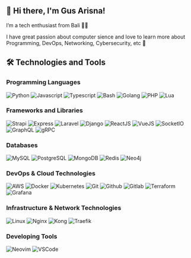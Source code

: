 ## 👋 Hi there, I'm Gus Arisna!

I’m a tech enthusiast from Bali 🌿🙏

I have great passion about computer sience and love to learn more about Programming, DevOps, Networking, Cybersecurity, etc 🚀

## 🛠️ Technologies and Tools

### Programming Languages

<p>
  <img alt="Python" src="https://img.shields.io/badge/-Python-3776AB?style=flat-square&logo=python&logoColor=white" /> 
  <img alt="Javascript" src="https://img.shields.io/badge/-Javascript-de9c25?style=flat-square&logo=javascript&logoColor=white" />
  <img alt="Typescript" src="https://img.shields.io/badge/-Typescript-2f74c0?style=flat-square&logo=typescript&logoColor=white" />
  <img alt="Bash" src="https://img.shields.io/badge/-Bash-2a3337?style=flat-square&logo=linux&logoColor=white" />
  <img alt="Golang" src="https://img.shields.io/badge/-Golang-00a7d0?style=flat-square&logo=go&logoColor=white" />
  <img alt="PHP" src="https://img.shields.io/badge/-PHP-5851ea?style=flat-square&logo=php&logoColor=white" />
  <img alt="Lua" src="https://img.shields.io/badge/-Lua-121268?style=flat-square&logo=lua&logoColor=white" />
</p>

### Frameworks and Libraries

<p>
  <img alt="Strapi" src="https://img.shields.io/badge/-Strapi-4c25d9?style=flat-square&logo=strapi&logoColor=white" /> 
  <img alt="Express" src="https://img.shields.io/badge/-Express-3c823b?style=flat-square&logo=express&logoColor=white" /> 
  <img alt="Laravel" src="https://img.shields.io/badge/-Laravel-f34d39?style=flat-square&logo=laravel&logoColor=white" /> 
  <img alt="Django" src="https://img.shields.io/badge/-Django-092d1f?style=flat-square&logo=django&logoColor=white" /> 
  <img alt="ReactJS" src="https://img.shields.io/badge/-ReactJS-2975ce?style=flat-square&logo=react&logoColor=white" /> 
  <img alt="VueJS" src="https://img.shields.io/badge/-VueJS-168955?style=flat-square&logo=vuedotjs&logoColor=white" /> 
  <img alt="SocketIO" src="https://img.shields.io/badge/-SocketIO-2a403c?style=flat-square&logo=socketdotio&logoColor=white" /> 
  <img alt="GraphQL" src="https://img.shields.io/badge/-GraphQL-da0093?style=flat-square&logo=graphql&logoColor=white" /> 
  <img alt="gRPC" src="https://img.shields.io/badge/-gRPC-234a57?style=flat-square&logo=trpc&logoColor=white" /> 
</p>

### Databases

<p>
  <img alt="MySQL" src="https://img.shields.io/badge/-MySQL-3562aa?style=flat-square&logo=mysql&logoColor=white" /> 
  <img alt="PostgreSQL" src="https://img.shields.io/badge/-PostgreSQL-295678?style=flat-square&logo=postgresql&logoColor=white" /> 
  <img alt="MongoDB" src="https://img.shields.io/badge/-MongoDB-429434?style=flat-square&logo=mongodb&logoColor=white" /> 
  <img alt="Redis" src="https://img.shields.io/badge/-Redis-9e2321?style=flat-square&logo=redis&logoColor=white" /> 
  <img alt="Neo4j" src="https://img.shields.io/badge/-Neo4j-016f99?style=flat-square&logo=neo4j&logoColor=white" /> 
</p>

### DevOps & Cloud Technologies

<p>
  <img alt="AWS" src="https://img.shields.io/badge/-AWS-ff9900?style=flat-square&logo=amazonaws&logoColor=white" />
  <img alt="Docker" src="https://img.shields.io/badge/-Docker-2496ED?style=flat-square&logo=docker&logoColor=white" />
  <img alt="Kubernetes" src="https://img.shields.io/badge/-Kubernetes-325CE5?style=flat-square&logo=kubernetes&logoColor=white" />
  <img alt="Git" src="https://img.shields.io/badge/-Git-db4128?style=flat-square&logo=git&logoColor=white" />
  <img alt="Github" src="https://img.shields.io/badge/-Github-0d2534?style=flat-square&logo=github&logoColor=white" />
  <img alt="Gitlab" src="https://img.shields.io/badge/-Gitlab-db4128?style=flat-square&logo=gitlab&logoColor=white" />
  <img alt="Terraform" src="https://img.shields.io/badge/-Terraform-7B42BC?style=flat-square&logo=terraform&logoColor=white" />
  <img alt="Grafana" src="https://img.shields.io/badge/-Grafana-F46800?style=flat-square&logo=grafana&logoColor=white" />
</p>

### Infrastructure & Network Technologies

<p>
  <img alt="Linux" src="https://img.shields.io/badge/-Linux-168eca?style=flat-square&logo=linux&logoColor=white" /> 
  <img alt="Nginx" src="https://img.shields.io/badge/-Nginx-009639?style=flat-square&logo=nginx&logoColor=white" />
  <img alt="Kong" src="https://img.shields.io/badge/-Kong-0cb095?style=flat-square&logo=kong&logoColor=white" />
  <img alt="Traefik" src="https://img.shields.io/badge/-Traefik-239cbb?style=flat-square&logo=traefikproxy&logoColor=white" />
</p>

### Developing Tools
<p>
  <img alt="Neovim" src="https://img.shields.io/badge/-Neovim-388b29?style=flat-square&logo=neovim&logoColor=white" />
  <img alt="VSCode" src="https://img.shields.io/badge/-VSCode-007ACC?style=flat-square&logo=visual-studio-code&logoColor=white" />
</p>
